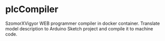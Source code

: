 # plcCompiler
SzomorXVigyor WEB programmer compiler in docker container. Translate model description to Arduino Sketch project and compile it to machine code.
